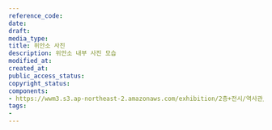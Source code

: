 ```yaml
---
reference_code: 
date: 
draft: 
media_type: 
title: 위안소 사진
description: 위안소 내부 사진 모습
modified_at: 
created_at: 
public_access_status: 
copyright_status: 
components:
- https://wwm3.s3.ap-northeast-2.amazonaws.com/exhibition/2층+전시/역사관/완_위안소/3.gif
tags:
- 
---
```

